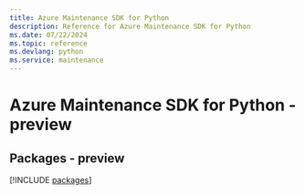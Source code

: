 ```yaml
---
title: Azure Maintenance SDK for Python
description: Reference for Azure Maintenance SDK for Python
ms.date: 07/22/2024
ms.topic: reference
ms.devlang: python
ms.service: maintenance
---
```

# Azure Maintenance SDK for Python - preview
## Packages - preview
[!INCLUDE [packages](maintenance-index.md)]
